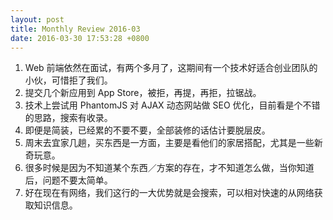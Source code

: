 ```yaml
---
layout: post
title: Monthly Review 2016-03
date: 2016-03-30 17:53:28 +0800
---
```


1. Web 前端依然在面试，有两个多月了，这期间有一个技术好适合创业团队的小伙，可惜拒了我们。
2. 提交几个新应用到 App Store，被拒，再提，再拒，拉锯战。
3. 技术上尝试用 PhantomJS 对 AJAX 动态网站做 SEO 优化，目前看是个不错的思路，搜索有收录。
4. 即便是简装，已经累的不要不要，全部装修的话估计要脱层皮。
5. 周末去宜家几趟，买东西是一方面，主要是看他们的家居搭配，尤其是一些新奇玩意。
6. 很多时候是因为不知道某个东西／方案的存在，才不知道怎么做，当你知道后，问题不要太简单。
7. 好在现在有网络，我们这行的一大优势就是会搜索，可以相对快速的从网络获取知识信息。
